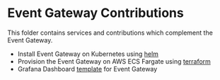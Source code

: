 # Event Gateway Contributions 

This folder contains services and contributions which complement the Event Gateway.

+ Install Event Gateway on Kubernetes using [helm](helm/README.md)
+ Provision the Event Gateway on AWS ECS Fargate using [terraform](terraform/README.md)
+ Grafana Dashboard [template](grafana/event-gateway.json) for Event Gateway
